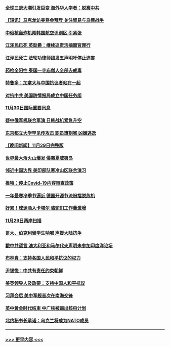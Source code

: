 #### [全球三退大潮引发巨变 海外华人学者：脱离中共](../pages/prog202/a103587542.md?t=12010350) 
#### [【短讯】马克龙访美将会拜登 关注贸易与乌俄战争](../pages/prog202/a103587527.md?t=12010350) 
#### [中俄核轰炸机闯韩国航空识别区 引紧张](../pages/prog202/a103587457.md?t=12010350) 
#### [江泽民已死 英勋爵：继续追责活摘器官罪行](../pages/prog202/a103587398.md?t=12010350) 
#### [江泽民死亡 法轮功律师团发五声明吁停止迫害](../pages/prog202/a103587308.md?t=12010350) 
#### [药检全阳性 泰国一寺庙僧人全部去戒毒](../pages/prog202/a103587172.md?t=12010350) 
#### [特鲁多：加拿大与中国抗议者站在一起](../pages/prog202/a103587169.md?t=12010350) 
#### [对抗中共 美国防情报局成立中国任务组](../pages/prog202/a103587163.md?t=12010350) 
#### [11月30日国际重要讯息](../pages/prog202/a103587181.md?t=12010350) 
#### [疑中俄军机联合军演 日韩战机紧急升空](../pages/prog202/a103587061.md?t=12010350) 
#### [东京都立大学罕见传攻击 职员遭割喉 凶嫌逃逸](../pages/prog202/a103587011.md?t=12010350) 
#### [【晚间新闻】11月29日完整版](../pages/prog202/a103586902.md?t=12010350) 
#### [世界最大活火山爆发 侵袭夏威夷岛](../pages/prog202/a103586924.md?t=12010350) 
#### [邻近中国边界 美印部队寒冷山区联合演习](../pages/prog202/a103586897.md?t=12010350) 
#### [推特：停止Covid-19内容审查政策](../pages/prog202/a103586680.md?t=12010350) 
#### [一年最寒冷季节逼近 德国开源节流盼摆脱危机](../pages/prog202/a103586845.md?t=12010350) 
#### [好累！球迷涌入卡塔尔 骆驼们工作量激增](../pages/prog202/a103586752.md?t=12010350) 
#### [11月29日两岸扫描](../pages/prog202/a103586740.md?t=12010350) 
#### [哥大、伯克利留学生呐喊 声援大陆抗争](../pages/prog202/a103586742.md?t=12010350) 
#### [戳中共谎言 澳大利亚和马尔代夫声明未参加印度洋论坛](../pages/prog202/a103586609.md?t=12010350) 
#### [布林肯：支持各国人民和平抗议的权力](../pages/prog202/a103586558.md?t=12010350) 
#### [尹锡悦：中共有责任约束朝鲜](../pages/prog202/a103586465.md?t=12010350) 
#### [美英领导人及政要：支持中国人和平抗议](../pages/prog202/a103586469.md?t=12010350) 
#### [习拜会后 美中军舰首次在南海交锋](../pages/prog202/a103586399.md?t=12010350) 
#### [英中黄金时代结束 中广核被踢出核电计划](../pages/prog202/a103586304.md?t=12010350) 
#### [北约秘书长承诺：乌克兰将成为NATO成员](../pages/prog202/a103586377.md?t=12010350) 

----
#### [ >>> 更早内容 <<< ](../indexes/prog202-earlier.md)
